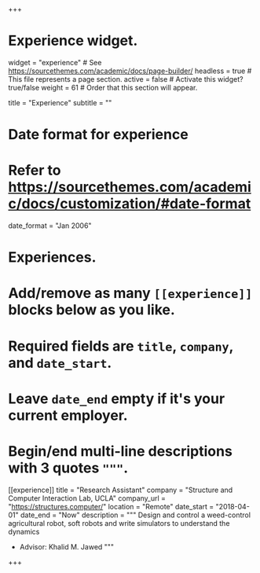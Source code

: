 +++
# Experience widget.
widget = "experience"  # See https://sourcethemes.com/academic/docs/page-builder/
headless = true  # This file represents a page section.
active = false  # Activate this widget? true/false
weight = 61  # Order that this section will appear.

title = "Experience"
subtitle = ""

# Date format for experience
#   Refer to https://sourcethemes.com/academic/docs/customization/#date-format
date_format = "Jan 2006"

# Experiences.
#   Add/remove as many `[[experience]]` blocks below as you like.
#   Required fields are `title`, `company`, and `date_start`.
#   Leave `date_end` empty if it's your current employer.
#   Begin/end multi-line descriptions with 3 quotes `"""`.
[[experience]]
  title = "Research Assistant"
  company = "Structure and Computer Interaction Lab, UCLA"
  company_url = "https://structures.computer/"
  location = "Remote"
  date_start = "2018-04-01"
  date_end = "Now"
  description = """
  Design and control a weed-control agricultural robot, soft robots and write simulators to understand the dynamics 
  
  * Advisor: Khalid M. Jawed
  """

+++
